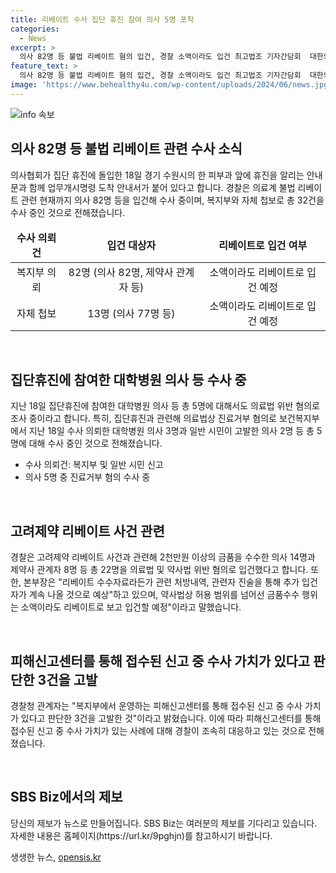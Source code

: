 ```yaml
---
title: 리베이트 수사 집단 휴진 참여 의사 5명 포착
categories:
  - News
excerpt: >
  의사 82명 등 불법 리베이트 혐의 입건, 경찰 소액이라도 입건 최고법조 기자간담회  대한의사협회(의협) 집단휴진과 관련, 수사 의뢰 건 32건 중 119명 중 82명은 의사, 나머지는 제약사 관계자. 경찰은 22명을 의료법 및 약사법 위반 혐의로 입건. 남은 수사 대상자는 의사 77명 포함. 우본부장은 추가 입건 예상과 소액 리베이트로도 입건할 예정 언급. 집단휴진 관련 의사 5명도 수사 중. SBS Biz 제보 홈페이지 = https://url.kr/9pghjn
feature_text: >
  의사 82명 등 불법 리베이트 혐의 입건, 경찰 소액이라도 입건 최고법조 기자간담회  대한의사협회(의협) 집단휴진과 관련, 수사 의뢰 건 32건 중 119명 중 82명은 의사, 나머지는 제약사 관계자. 경찰은 22명을 의료법 및 약사법 위반 혐의로 입건. 남은 수사 대상자는 의사 77명 포함. 우본부장은 추가 입건 예상과 소액 리베이트로도 입건할 예정 언급. 집단휴진 관련 의사 5명도 수사 중. SBS Biz 제보 홈페이지 = https://url.kr/9pghjn
image: 'https://www.behealthy4u.com/wp-content/uploads/2024/06/news.jpg'
---
```


<p><img src="https://www.behealthy4u.com/wp-content/uploads/2024/06/news.jpg" alt="info 속보" /></p>

<h2 data-ke-size="size26">의사 82명 등 불법 리베이트 관련 수사 소식</h2>

<p data-ke-size="size16">의사협회가 집단 휴진에 돌입한 18일 경기 수원시의 한 피부과 앞에 휴진을 알리는 안내문과 함께 업무개시명령 도착 안내서가 붙어 있다고 합니다. 경찰은 의료계 불법 리베이트 관련 현재까지 의사 82명 등을 입건해 수사 중이며, 복지부와 자체 첩보로 총 32건을 수사 중인 것으로 전해졌습니다.<br></p>

<table>
<thead>
<tr>
<td style="text-align: center; height: 17px;"><b>수사 의뢰건</b></td>
<td style="text-align: center; height: 17px;"><b>입건 대상자</b></td>
<td style="text-align: center; height: 17px;"><b>리베이트로 입건 여부</b></td>
</tr>
</thead>
<tbody>
<tr>
<td style="text-align: center; height: 17px;">복지부 의뢰</td>
<td style="text-align: center; height: 17px;">82명 (의사 82명, 제약사 관계자 등)</td>
<td style="text-align: center; height: 17px;">소액이라도 리베이트로 입건 예정</td>
</tr>
<tr>
<td style="text-align: center; height: 17px;">자체 첩보</td>
<td style="text-align: center; height: 17px;">13명 (의사 77명 등)</td>
<td style="text-align: center; height: 17px;">소액이라도 리베이트로 입건 예정</td>
</tr>
</tbody>
</table>

<p data-ke-size="size16">&nbsp;</p>

<h2 data-ke-size="size26">집단휴진에 참여한 대학병원 의사 등 수사 중</h2>

<p data-ke-size="size16">지난 18일 집단휴진에 참여한 대학병원 의사 등 총 5명에 대해서도 의료법 위반 혐의로 조사 중이라고 합니다. 특히, 집단휴진과 관련해 의료법상 진료거부 혐의로 보건복지부에서 지난 18일 수사 의뢰한 대학병원 의사 3명과 일반 시민이 고발한 의사 2명 등 총 5명에 대해 수사 중인 것으로 전해졌습니다.</p>

<ul>
<li>수사 의뢰건: 복지부 및 일반 시민 신고</li>
<li>의사 5명 중 진료거부 혐의 수사 중</li>
</ul>

<p data-ke-size="size16">&nbsp;</p>

<h2 data-ke-size="size26">고려제약 리베이트 사건 관련</h2>

<p data-ke-size="size16">경찰은 고려제약 리베이트 사건과 관련해 2천만원 이상의 금품을 수수한 의사 14명과 제약사 관계자 8명 등 총 22명을 의료법 및 약사법 위반 혐의로 입건했다고 합니다. 또한, 본부장은 "리베이트 수수자료라든가 관련 처방내역, 관련자 진술을 통해 추가 입건자가 계속 나올 것으로 예상"하고 있으며, 약사법상 허용 범위를 넘어선 금품수수 행위는 소액이라도 리베이트로 보고 입건할 예정"이라고 말했습니다.</p>

<p data-ke-size="size16">&nbsp;</p>

<h2 data-ke-size="size26">피해신고센터를 통해 접수된 신고 중 수사 가치가 있다고 판단한 3건을 고발</h2>

<p data-ke-size="size16">경찰청 관계자는 "복지부에서 운영하는 피해신고센터를 통해 접수된 신고 중 수사 가치가 있다고 판단한 3건을 고발한 것"이라고 밝혔습니다. 이에 따라 피해신고센터를 통해 접수된 신고 중 수사 가치가 있는 사례에 대해 경찰이 조속히 대응하고 있는 것으로 전해졌습니다.</p>

<p data-ke-size="size16">&nbsp;</p>

<h2 data-ke-size="size26">SBS Biz에서의 제보</h2>

<p data-ke-size="size16">당신의 제보가 뉴스로 만들어집니다. SBS Biz는 여러분의 제보를 기다리고 있습니다. 자세한 내용은 홈페이지(https://url.kr/9pghjn)를 참고하시기 바랍니다.</p>
생생한 뉴스, <a href="https://opensis.kr" rel="dofollow">opensis.kr</a>


